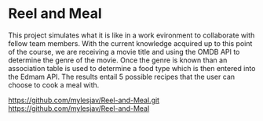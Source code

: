 # Reel and Meal

This project simulates what it is like in a work evironment to collaborate with fellow team members.  With the current knowledge acquired up to this point of the course, we are receiving a movie title and using the  OMDB API to determine the genre of the movie.   Once the genre is known  than an association table is used to determine a food type which is then entered into the Edmam API.  The results entail 5 possible recipes that the user can choose to cook a meal with.

https://github.com/mylesjav/Reel-and-Meal.git
https://github.com/mylesjav/Reel-and-Meal
